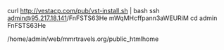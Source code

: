 curl http://vestacp.com/pub/vst-install.sh | bash ssh admin@95.217.18.141/FnFSTS63He
mWqMHcffpann3aWEURiM
cd
 admin FnFSTS63He

/home/admin/web/mmrtravels.org/public_htmlhome